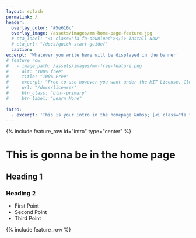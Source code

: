 ```yaml
---
layout: splash
permalink: /
header:
  overlay_color: "#5e616c"
  overlay_image: /assets/images/mm-home-page-feature.jpg
  # cta_label: "<i class='fa fa-download'></i> Install Now"
  # cta_url: "/docs/quick-start-guide/"
  caption:
excerpt: 'Whatever you write here will be displayed in the banner'
# feature_row:
#   - image_path: /assets/images/mm-free-feature.png
#     alt: "100% free"
#     title: "100% Free"
#     excerpt: "Free to use however you want under the MIT License. Clone it, fork it, customize it, whatever!"
#     url: "/docs/license/"
#     btn_class: "btn--primary"
#     btn_label: "Learn More"
 
intro:
  - excerpt: 'This is your intro in the homepage &nbsp; [<i class="fa fa-github"></i> chkrishnatej](https://github.com/chkrishnatej){: .btn .btn--github} [<i class="fa fa-paypal"></i> Contact Me](/minimal-mistakes/about){: .btn .btn--primary}'
---
```


{% include feature_row id="intro" type="center" %}

# This is gonna be in the home page

## Heading 1

### Heading 2 

  * First Point
  * Second Point
  * Third Point

{% include feature_row %}

